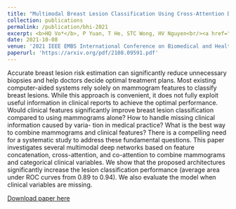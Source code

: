 ```yaml
---
title: "Multimodal Breast Lesion Classification Using Cross‑Attention Deep Networks"
collection: publications
permalink: /publication/bhi-2021
excerpt: <b>HQ Vo*</b>, P Yuan, T He, STC Wong, HV Nguyen<br/><a href="https://arxiv.org/pdf/2108.09591.pdf">paper</a><br/><img src='/images/publications/bhi-2021.png'>
date: 2021-10-08
venue: '2021 IEEE EMBS International Conference on Biomedical and Health Informatics (BHI)'
paperurl: 'https://arxiv.org/pdf/2108.09591.pdf'
---
```

Accurate breast lesion risk estimation can significantly reduce unnecessary biopsies and help doctors decide optimal treatment plans. Most existing computer-aided systems rely solely on mammogram features to classify breast lesions. While this approach is convenient, it does not fully exploit useful information in clinical reports to achieve the optimal performance. Would clinical features significantly improve breast lesion classification compared to using mammograms alone? How to handle missing clinical information caused by varia- tion in medical practice? What is the best way to combine mammograms and clinical features? There is a compelling need for a systematic study to address these fundamental questions. This paper investigates several multimodal deep networks based on feature concatenation, cross-attention, and co-attention to combine mammograms and categorical clinical variables. We show that the proposed architectures significantly increase the lesion classification performance (average area under ROC curves from 0.89 to 0.94). We also evaluate the model when clinical variables are missing.

[Download paper here](https://arxiv.org/pdf/2108.09591.pdf)
